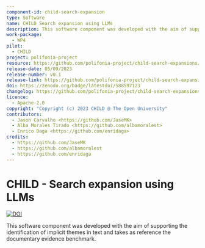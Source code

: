 ```yaml
---
component-id: child-search-expansion
type: Software
name: CHILD Search expansion using LLMs
description: This software component was developed with the aim of supporting the identification of implicit themes in text and takes as reference the documentary evidence benchmark
work-package: 
  - WP4
pilot:
  - CHILD
project: polifonia-project
resource: https://github.com/polifonia-project/child-search-expansions/
release-date: 05/09/2023
release-number: v0.1
release-link: https://github.com/polifonia-project/child-search-expansions/releases/tag/v0.1
doi: https://zenodo.org/badge/latestdoi/588597123
changelog: https://github.com/polifonia-project/child-search-expansions/releases/tag/v0.1
licence:
  - Apache-2.0
copyright: "Copyright (c) 2023 CHILD @ The Open University"
contributors:
  - Jason Carvalho <https://github.com/JaseMK>
  - Alba Morales Tirado <https://github.com/albamoralest>
  - Enrico Daga <https://github.com/enridaga>
credits:
  - https://github.com/JaseMK
  - https://github.com/albamoralest
  - https://github.com/enridaga
---
```


# CHILD - Search expansion using LLMs

[![DOI](https://zenodo.org/badge/DOI/10.5281/zenodo.8322490.svg)](https://doi.org/10.5281/zenodo.8322490)


This software component was developed with the aim of supporting the identification of implicit themes in text and takes as reference the documentary evidence benchmark.
